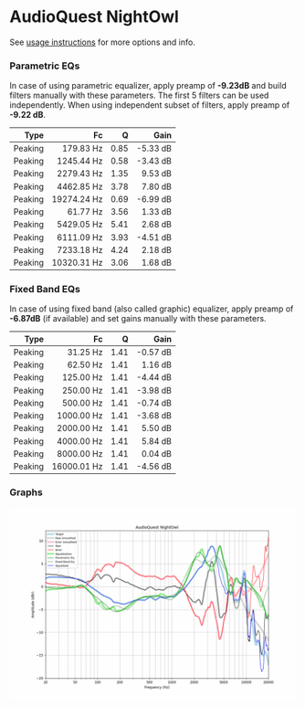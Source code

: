 # AudioQuest NightOwl
See [usage instructions](https://github.com/jaakkopasanen/AutoEq#usage) for more options and info.

### Parametric EQs
In case of using parametric equalizer, apply preamp of **-9.23dB** and build filters manually
with these parameters. The first 5 filters can be used independently.
When using independent subset of filters, apply preamp of **-9.22 dB**.

| Type    | Fc          |    Q | Gain     |
|--------:|------------:|-----:|---------:|
| Peaking | 179.83 Hz   | 0.85 | -5.33 dB |
| Peaking | 1245.44 Hz  | 0.58 | -3.43 dB |
| Peaking | 2279.43 Hz  | 1.35 | 9.53 dB  |
| Peaking | 4462.85 Hz  | 3.78 | 7.80 dB  |
| Peaking | 19274.24 Hz | 0.69 | -6.99 dB |
| Peaking | 61.77 Hz    | 3.56 | 1.33 dB  |
| Peaking | 5429.05 Hz  | 5.41 | 2.68 dB  |
| Peaking | 6111.09 Hz  | 3.93 | -4.51 dB |
| Peaking | 7233.18 Hz  | 4.24 | 2.18 dB  |
| Peaking | 10320.31 Hz | 3.06 | 1.68 dB  |

### Fixed Band EQs
In case of using fixed band (also called graphic) equalizer, apply preamp of **-6.87dB**
(if available) and set gains manually with these parameters.

| Type    | Fc          |    Q | Gain     |
|--------:|------------:|-----:|---------:|
| Peaking | 31.25 Hz    | 1.41 | -0.57 dB |
| Peaking | 62.50 Hz    | 1.41 | 1.16 dB  |
| Peaking | 125.00 Hz   | 1.41 | -4.44 dB |
| Peaking | 250.00 Hz   | 1.41 | -3.98 dB |
| Peaking | 500.00 Hz   | 1.41 | -0.74 dB |
| Peaking | 1000.00 Hz  | 1.41 | -3.68 dB |
| Peaking | 2000.00 Hz  | 1.41 | 5.50 dB  |
| Peaking | 4000.00 Hz  | 1.41 | 5.84 dB  |
| Peaking | 8000.00 Hz  | 1.41 | 0.04 dB  |
| Peaking | 16000.01 Hz | 1.41 | -4.56 dB |

### Graphs
![](./AudioQuest%20NightOwl.png)